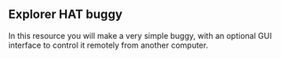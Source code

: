 ## Explorer HAT buggy

In this resource you will make a very simple buggy, with an optional GUI interface to control it remotely from another computer.

